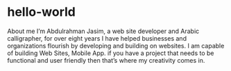 # hello-world
About me
I’m Abdulrahman Jasim, a web site developer and Arabic calligrapher, for over eight years I have helped businesses and organizations flourish by developing and building on websites. I am capable of building Web Sites, Mobile App. if you have a project that needs to be functional and user friendly then that’s where my creativity comes in.
